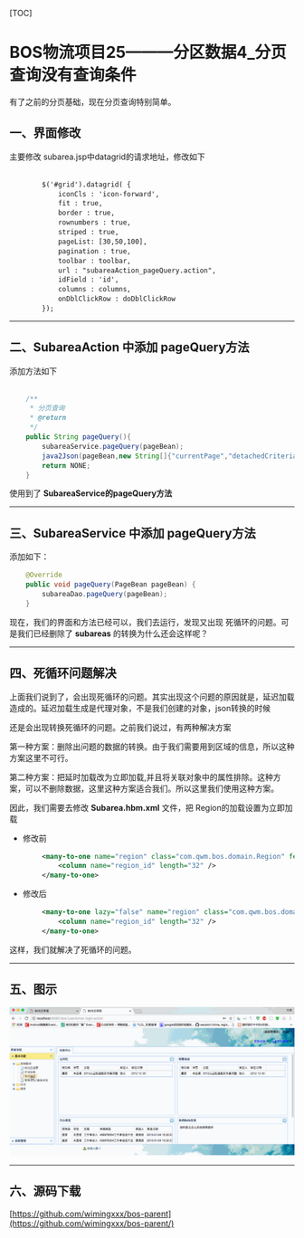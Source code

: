 
[TOC]


# BOS物流项目25———分区数据4\_分页查询没有查询条件

有了之前的分页基础，现在分页查询特别简单。

## 一、界面修改

主要修改 subarea.jsp中datagrid的请求地址，修改如下

```html

		$('#grid').datagrid( {
			iconCls : 'icon-forward',
			fit : true,
			border : true,
			rownumbers : true,
			striped : true,
			pageList: [30,50,100],
			pagination : true,
			toolbar : toolbar,
			url : "subareaAction_pageQuery.action",
			idField : 'id',
			columns : columns,
			onDblClickRow : doDblClickRow
		});
```

---

## 二、SubareaAction 中添加 pageQuery方法

添加方法如下

```java

    /**
     * 分页查询
     * @return
     */
    public String pageQuery(){
        subareaService.pageQuery(pageBean);
        java2Json(pageBean,new String[]{"currentPage","detachedCriteria","pageSize","subareas"});
        return NONE;
    }
```

使用到了 **SubareaService的pageQuery方法**

-----

## 三、SubareaService 中添加 pageQuery方法

添加如下：

```java
    @Override
    public void pageQuery(PageBean pageBean) {
        subareaDao.pageQuery(pageBean);
    }

```

现在，我们的界面和方法已经可以，我们去运行，发现又出现 死循环的问题。可是我们已经删除了 **subareas** 的转换为什么还会这样呢？

---


## 四、死循环问题解决

上面我们说到了，会出现死循环的问题。其实出现这个问题的原因就是，延迟加载造成的。延迟加载生成是代理对象，不是我们创建的对象，json转换的时候

还是会出现转换死循环的问题。之前我们说过，有两种解决方案

第一种方案：删除出问题的数据的转换。由于我们需要用到区域的信息，所以这种方案这里不可行。

第二种方案：把延时加载改为立即加载,并且将关联对象中的属性排除。这种方案，可以不删除数据，这里这种方案适合我们。所以这里我们使用这种方案。

因此，我们需要去修改 **Subarea.hbm.xml** 文件，把 Region的加载设置为立即加载


- 修改前


```xml
        <many-to-one name="region" class="com.qwm.bos.domain.Region" fetch="select">
            <column name="region_id" length="32" />
        </many-to-one>

```

- 修改后

```xml
        <many-to-one lazy="false" name="region" class="com.qwm.bos.domain.Region" fetch="select">
            <column name="region_id" length="32" />
        </many-to-one>

```

这样，我们就解决了死循环的问题。

----

## 五、图示

![](../image/25/1.gif)


----

## 六、源码下载

[https://github.com/wimingxxx/bos-parent](https://github.com/wimingxxx/bos-parent/)